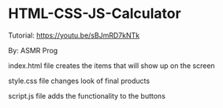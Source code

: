 # HTML-CSS-JS-Calculator
Tutorial: https://youtu.be/sBJmRD7kNTk

By: ASMR Prog

index.html file creates the items that will show up on the screen

style.css file changes look of final products

script.js file adds the functionality to the buttons
